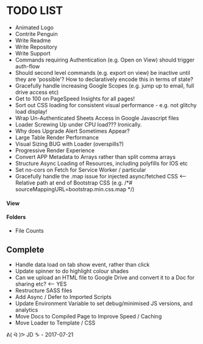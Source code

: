 
TODO LIST 
=========
* Animated Logo
* Contrite Penguin
* Write Readme
* Write Repository
* Write Support
* Commands requiring Authentication (e.g. Open on View) should trigger auth-flow
* Should second level commands (e.g. export on view) be inactive until they are 'possible'? How to declaratively encode this in terms of state?
* Gracefully handle increasing Google Scopes (e.g. jump up to email, full drive access etc)
* Get to 100 on PageSpeed Insights for all pages!
* Sort out CSS loading for consistent visual performance - e.g. not glitchy load display!
* Wrap Un-Authenticated Sheets Access in Google Javascript files
* Loader Screwing Up under CPU load??? Ironically.
* Why does Upgrade Alert Sometimes Appear?
* Large Table Render Performance
* Visual Sizing BUG with Loader (overspills?)
* Progressive Render Experience
* Convert APP Metadata to Arrays rather than split comma arrays
* Structure Async Loading of Resources, including polyfills for IOS etc
* Set no-cors on Fetch for Service Worker / particular 
* Gracefully handle the .map issue for injected async/fetched CSS <-- Relative path at end of Bootstrap CSS (e.g. /*# sourceMappingURL=bootstrap.min.css.map */)

#### View

#### Folders
* File Counts

Complete
--------
* Handle data load on tab show event, rather than click
* Update spinner to do highlight colour shades
* Can we upload an HTML file to Google Drive and convert it to a Doc for sharing etc? <-- YES
* Restructure SASS files
* Add Async / Defer to Imported Scripts
* Update Environment Variable to set debug/minimised JS versions, and analytics
* Move Docs to Compiled Page to Improve Speed / Caching
* Move Loader to Template / CSS

ᕕ( ᐛ )ᕗ JD ♑ - 2017-07-21